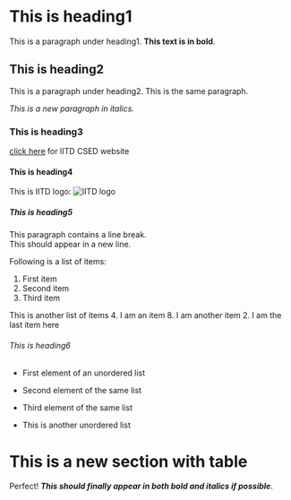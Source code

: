 
# This is heading1

This is a paragraph under heading1. **This text is in bold**.

## This is heading2

This is a paragraph under heading2.
This is the same paragraph.

*This is a new paragraph in italics.*

### This is heading3

[click here](https://www.cse.iitd.ac.in/) for IITD CSED website

#### This is heading4

This is IITD logo: ![IITD logo](iitd-logo.jpg)

##### This is heading5

This paragraph contains a line break.   
This should appear in a new line.

Following is a list of items:
1. First item
2. Second item
3. Third item

This is another list of items
4. I am an item
8. I am another item
2. I am the last item here

###### This is heading6

- First element of an unordered list
- Second element of the same list

- Third element of the same list


- This is another unordered list

# This is a new section with table


Perfect! ***This should finally appear in both bold and italics if possible***.
